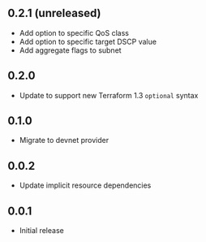 ## 0.2.1 (unreleased)

- Add option to specific QoS class
- Add option to specific target DSCP value
- Add aggregate flags to subnet

## 0.2.0

- Update to support new Terraform 1.3 `optional` syntax

## 0.1.0

- Migrate to devnet provider

## 0.0.2

- Update implicit resource dependencies

## 0.0.1

- Initial release
